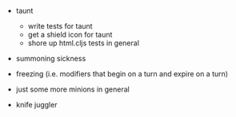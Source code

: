 * taunt
  * write tests for taunt
  * get a shield icon for taunt
  * shore up html.cljs tests in general

* summoning sickness
* freezing (i.e. modifiers that begin on a turn and expire on a turn)
* just some more minions in general
* knife juggler
